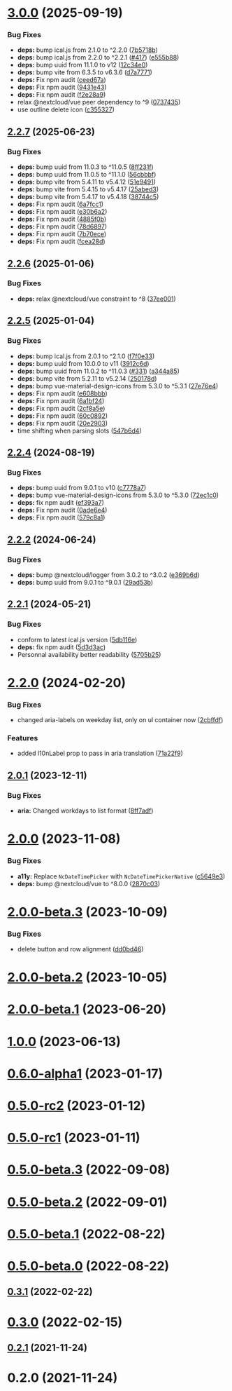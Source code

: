 # [3.0.0](https://github.com/nextcloud/calendar-availability-vue/compare/v3.0.0-rc.1...v3.0.0) (2025-09-19)


### Bug Fixes

* **deps:** bump ical.js from 2.1.0 to ^2.2.0 ([7b5718b](https://github.com/nextcloud/calendar-availability-vue/commit/7b5718bdcda4fb3ac672b7fd19aae0bb2c4488ba))
* **deps:** bump ical.js from 2.2.0 to ^2.2.1 ([#417](https://github.com/nextcloud/calendar-availability-vue/issues/417)) ([e555b88](https://github.com/nextcloud/calendar-availability-vue/commit/e555b88c187987c700182dacad679ad6db0333a8))
* **deps:** bump uuid from 11.1.0 to v12 ([12c34e0](https://github.com/nextcloud/calendar-availability-vue/commit/12c34e0e8ff4254aa56bbc6e7c49694dff429854))
* **deps:** bump vite from 6.3.5 to v6.3.6 ([d7a7771](https://github.com/nextcloud/calendar-availability-vue/commit/d7a77710bc89b4b4041859db2d79644d0138ccac))
* **deps:** Fix npm audit ([ceed67a](https://github.com/nextcloud/calendar-availability-vue/commit/ceed67a3b08bacee2698ff684fdcdedc4aad7a7c))
* **deps:** Fix npm audit ([9431e43](https://github.com/nextcloud/calendar-availability-vue/commit/9431e433c38b3051afce0bda41cd904f79e31023))
* **deps:** Fix npm audit ([f2e28a9](https://github.com/nextcloud/calendar-availability-vue/commit/f2e28a9b42005eb1904a4d1ce200fe2d524eef31))
* relax @nextcloud/vue peer dependency to ^9 ([0737435](https://github.com/nextcloud/calendar-availability-vue/commit/07374357b791b84f98ed8f550b054274342a8a4f))
* use outline delete icon ([c355327](https://github.com/nextcloud/calendar-availability-vue/commit/c35532795b01e0f370f539e2045a5d3497e71f3b))



## [2.2.7](https://github.com/nextcloud/calendar-availability-vue/compare/v2.2.6...v2.2.7) (2025-06-23)


### Bug Fixes

* **deps:** bump uuid from 11.0.3 to ^11.0.5 ([8ff231f](https://github.com/nextcloud/calendar-availability-vue/commit/8ff231f92a98abb59e34c857805bb24b2ffb2442))
* **deps:** bump uuid from 11.0.5 to ^11.1.0 ([56cbbbf](https://github.com/nextcloud/calendar-availability-vue/commit/56cbbbff5c56e531f90a2775b1ad104d7a2cb077))
* **deps:** bump vite from 5.4.11 to v5.4.12 ([51e9491](https://github.com/nextcloud/calendar-availability-vue/commit/51e94910c39dac3904103426e8c2c535d4e7a9a4))
* **deps:** bump vite from 5.4.15 to v5.4.17 ([25abed3](https://github.com/nextcloud/calendar-availability-vue/commit/25abed344ee4412903951799dd8c0b1439f1534f))
* **deps:** bump vite from 5.4.17 to v5.4.18 ([38744c5](https://github.com/nextcloud/calendar-availability-vue/commit/38744c52994f95aafd420d4886fba63c1ea3501c))
* **deps:** Fix npm audit ([6a7fcc1](https://github.com/nextcloud/calendar-availability-vue/commit/6a7fcc1c0ee13cf4d98057adefd26717743fa71c))
* **deps:** Fix npm audit ([e30b6a2](https://github.com/nextcloud/calendar-availability-vue/commit/e30b6a2cf69ddec53dcef114ef47dfaeb7c57d81))
* **deps:** Fix npm audit ([4885f0b](https://github.com/nextcloud/calendar-availability-vue/commit/4885f0b7fcabba059491c6bc552a1e4d3da146dd))
* **deps:** Fix npm audit ([78d6897](https://github.com/nextcloud/calendar-availability-vue/commit/78d68973b0955d6a3454869cdbc6547308a0e174))
* **deps:** Fix npm audit ([7b70ece](https://github.com/nextcloud/calendar-availability-vue/commit/7b70ece1cd7e40e4ef88600ab3e120525b402dfe))
* **deps:** Fix npm audit ([fcea28d](https://github.com/nextcloud/calendar-availability-vue/commit/fcea28de6e79a8359342a94e2691d0f5f83908dc))



## [2.2.6](https://github.com/nextcloud/calendar-availability-vue/compare/v2.2.5...v2.2.6) (2025-01-06)


### Bug Fixes

* **deps:** relax @nextcloud/vue constraint to ^8 ([37ee001](https://github.com/nextcloud/calendar-availability-vue/commit/37ee001c6d1b5b0969d6385be1d7efc35ab78cce))



## [2.2.5](https://github.com/nextcloud/calendar-availability-vue/compare/v2.2.4...v2.2.5) (2025-01-04)


### Bug Fixes

* **deps:** bump ical.js from 2.0.1 to ^2.1.0 ([f7f0e33](https://github.com/nextcloud/calendar-availability-vue/commit/f7f0e33c7a182c07e6916efc5f348af78d735dc4))
* **deps:** bump uuid from 10.0.0 to v11 ([3912c6d](https://github.com/nextcloud/calendar-availability-vue/commit/3912c6d00d7165a066716eef46ed316fe06d4153))
* **deps:** bump uuid from 11.0.2 to ^11.0.3 ([#331](https://github.com/nextcloud/calendar-availability-vue/issues/331)) ([a344a85](https://github.com/nextcloud/calendar-availability-vue/commit/a344a85388e3d4a2d4e3c4ec43c55efaca25322c))
* **deps:** bump vite from 5.2.11 to v5.2.14 ([250178d](https://github.com/nextcloud/calendar-availability-vue/commit/250178d0a421b023cd5d5681d634e01a6a271e59))
* **deps:** bump vue-material-design-icons from 5.3.0 to ^5.3.1 ([27e76e4](https://github.com/nextcloud/calendar-availability-vue/commit/27e76e4b02a2ba31fe58a255e20a83ca0aaa2652))
* **deps:** Fix npm audit ([e608bbb](https://github.com/nextcloud/calendar-availability-vue/commit/e608bbb0cf6cb6691c4f87d5b663d27ad99bdb29))
* **deps:** Fix npm audit ([6a1bf24](https://github.com/nextcloud/calendar-availability-vue/commit/6a1bf24c4c6641f1232c6a5a260fd8076af26019))
* **deps:** Fix npm audit ([2cf8a5e](https://github.com/nextcloud/calendar-availability-vue/commit/2cf8a5eafef650925a27b66afd3a2d5ca1639698))
* **deps:** Fix npm audit ([60c0892](https://github.com/nextcloud/calendar-availability-vue/commit/60c0892804ecaaabd5949f881e3d062a412e1ee5))
* **deps:** Fix npm audit ([20e2903](https://github.com/nextcloud/calendar-availability-vue/commit/20e29036b6859ad3079cdff1fc5fb432c4f19ec9))
* time shifting when parsing slots ([547b6d4](https://github.com/nextcloud/calendar-availability-vue/commit/547b6d4605c2f5d6383c5576ae192a793c5d416a))



## [2.2.4](https://github.com/nextcloud/calendar-availability-vue/compare/v2.2.2...v2.2.4) (2024-08-19)


### Bug Fixes

* **deps:** bump uuid from 9.0.1 to v10 ([c7778a7](https://github.com/nextcloud/calendar-availability-vue/commit/c7778a7059478adad404166fbc56af0dbfcdc637))
* **deps:** bump vue-material-design-icons from 5.3.0 to ^5.3.0 ([72ec1c0](https://github.com/nextcloud/calendar-availability-vue/commit/72ec1c0f8e1ec07477aa9e41bb65699234be3553))
* **deps:** fix npm audit ([ef393a7](https://github.com/nextcloud/calendar-availability-vue/commit/ef393a7f16f4e869102af4578bdb5a5d2bb2f262))
* **deps:** Fix npm audit ([0ade6e4](https://github.com/nextcloud/calendar-availability-vue/commit/0ade6e45b58591abbc79c0de8827ac1aafc71277))
* **deps:** Fix npm audit ([579c8a1](https://github.com/nextcloud/calendar-availability-vue/commit/579c8a1219d959e6dbc73357e1d8567fa4e699eb))



## [2.2.2](https://github.com/nextcloud/calendar-availability-vue/compare/v2.2.1...v2.2.2) (2024-06-24)


### Bug Fixes

* **deps:** bump @nextcloud/logger from 3.0.2 to ^3.0.2 ([e369b6d](https://github.com/nextcloud/calendar-availability-vue/commit/e369b6d025af82d2b4f01bd757a19a116cb43625))
* **deps:** bump uuid from 9.0.1 to ^9.0.1 ([29ad53b](https://github.com/nextcloud/calendar-availability-vue/commit/29ad53bf9e0d12082ac77fb858cea78fd3e64bd9))



## [2.2.1](https://github.com/nextcloud/calendar-availability-vue/compare/v2.2.0...v2.2.1) (2024-05-21)


### Bug Fixes

* conform to latest ical.js version ([5db116e](https://github.com/nextcloud/calendar-availability-vue/commit/5db116e1f5fc75365650677e51f1b14677014d17))
* **deps:** fix npm audit ([5d3d3ac](https://github.com/nextcloud/calendar-availability-vue/commit/5d3d3ac994fdd17c4aec41ac4cc230ab8f4feaf0))
* Personnal availability better readability ([5705b25](https://github.com/nextcloud/calendar-availability-vue/commit/5705b250c9fc33de41e6af7d73d8496eeea2e47c))



# [2.2.0](https://github.com/nextcloud/calendar-availability-vue/compare/v2.1.0...v2.2.0) (2024-02-20)


### Bug Fixes

* changed aria-labels on weekday list, only on ul container now ([2cbffdf](https://github.com/nextcloud/calendar-availability-vue/commit/2cbffdf3234ae66ff084c8c1f43a988dbcc75cd1))


### Features

* added l10nLabel prop to pass in aria translation ([71a22f9](https://github.com/nextcloud/calendar-availability-vue/commit/71a22f93118c17537433e660b65bb327a35565fe))



## [2.0.1](https://github.com/nextcloud/calendar-availability-vue/compare/v2.0.0...v2.0.1) (2023-12-11)


### Bug Fixes

* **aria:** Changed workdays to list format ([8ff7adf](https://github.com/nextcloud/calendar-availability-vue/commit/8ff7adf95e844a23e234273671003492692b265a))



# [2.0.0](https://github.com/nextcloud/calendar-availability-vue/compare/v2.0.0-beta.3...v2.0.0) (2023-11-08)


### Bug Fixes

* **a11y:** Replace `NcDateTimePicker` with `NcDateTimePickerNative` ([c5649e3](https://github.com/nextcloud/calendar-availability-vue/commit/c5649e320e1f53249f275015a86a83588624d56c))
* **deps:** bump @nextcloud/vue to ^8.0.0 ([2870c03](https://github.com/nextcloud/calendar-availability-vue/commit/2870c03b813e947ba970d257811797a46079da8d))



# [2.0.0-beta.3](https://github.com/nextcloud/calendar-availability-vue/compare/v2.0.0-beta.2...v2.0.0-beta.3) (2023-10-09)


### Bug Fixes

* delete button and row alignment ([dd0bd46](https://github.com/nextcloud/calendar-availability-vue/commit/dd0bd46ce5c51c83300f26613475bd689dea6df1))



# [2.0.0-beta.2](https://github.com/nextcloud/calendar-availability-vue/compare/v2.0.0-beta.1...v2.0.0-beta.2) (2023-10-05)



# [2.0.0-beta.1](https://github.com/nextcloud/calendar-availability-vue/compare/v1.0.0...v2.0.0-beta.1) (2023-06-20)



# [1.0.0](https://github.com/nextcloud/calendar-availability-vue/compare/v0.6.0-alpha1...v1.0.0) (2023-06-13)



# [0.6.0-alpha1](https://github.com/nextcloud/calendar-availability-vue/compare/v0.5.0-rc2...v0.6.0-alpha1) (2023-01-17)



# [0.5.0-rc2](https://github.com/nextcloud/calendar-availability-vue/compare/v0.5.0-rc1...v0.5.0-rc2) (2023-01-12)



# [0.5.0-rc1](https://github.com/nextcloud/calendar-availability-vue/compare/v0.5.0-beta.3...v0.5.0-rc1) (2023-01-11)



# [0.5.0-beta.3](https://github.com/nextcloud/calendar-availability-vue/compare/v0.5.0-beta.2...v0.5.0-beta.3) (2022-09-08)



# [0.5.0-beta.2](https://github.com/nextcloud/calendar-availability-vue/compare/v0.5.0-beta.1...v0.5.0-beta.2) (2022-09-01)



# [0.5.0-beta.1](https://github.com/nextcloud/calendar-availability-vue/compare/v0.5.0-beta.0...v0.5.0-beta.1) (2022-08-22)



# [0.5.0-beta.0](https://github.com/nextcloud/calendar-availability-vue/compare/v0.3.1...v0.5.0-beta.0) (2022-08-22)



## [0.3.1](https://github.com/nextcloud/calendar-availability-vue/compare/v0.3.0...v0.3.1) (2022-02-22)



# [0.3.0](https://github.com/nextcloud/calendar-availability-vue/compare/v0.2.1...v0.3.0) (2022-02-15)



## [0.2.1](https://github.com/nextcloud/calendar-availability-vue/compare/v0.2.0...v0.2.1) (2021-11-24)



# 0.2.0 (2021-11-24)



